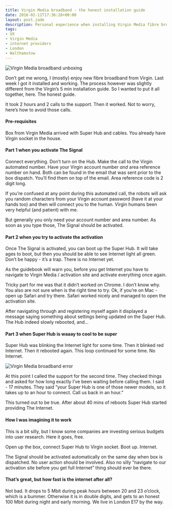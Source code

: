 ```yaml
---
title: Virgin Media broadband - the honest installation guide
date: 2016-02-11T17:36:28+00:00
layout: post.jade
description: Personal experience when installing Virgin Media fibre broadband. With trobleshooting.
tags:
- UX
- Virgin Media
- internet providers
- London
- Walthamstow
---
```


<img src="https://alexsavin.me/photos/2016-02-11-virginmedia.jpg" class="featured" alt="Virgin Media broadband unboxing">

Don’t get me wrong, I (mostly) enjoy new fibre broadband from Virgin. Last week I got it installed and working. The process however was slightly different from the Virgin’s 5 min installation guide. So I wanted to put it all together, here. The honest guide.

It took 2 hours and 2 calls to the support. Then it worked. Not to worry, here’s how to avoid those calls.

#### Pre-requisites

Box from Virgin Media arrived with Super Hub and cables. You already have Virgin socket in the house.

#### Part 1 when you activate The Signal

Connect everything. Don’t turn on the Hub. Make the call to the Virgin automated number. Have your Virgin account number _and_ area reference number on hand. Both can be found in the email that was sent prior to the box dispatch. You’ll find them on top of the email. Area reference code is 2 digit long.

If you’re confused at any point during this automated call, the robots will ask you random characters from your Virgin account password (have it at your hands too) and then will connect you to the human. Virgin humans been very helpful (and patient) with me.

But generally you only need your account number and area number. As soon as you type those, The Signal should be activated.

#### Part 2 when you try to activate the activation

Once The Signal is activated, you can boot up the Super Hub. It will take ages to boot, but then you should be able to see Internet light all green. Don’t be happy - it’s a trap. There is no Internet yet.

As the guidebook will warn you, before you get Internet you have to navigate to Virgin Media / activation site and activate everything once again.

Tricky part for me was that it didn’t worked on Chrome. I don’t know why. You also are not sure when is the right time to try. Ok, if you’re on Mac - open up Safari and try there. Safari worked nicely and managed to open the activation site. 

After navigating through and registering myself again it displayed a message saying something about settings being updated on the Super Hub. The Hub indeed slowly rebooted, and…

#### Part 3 when Super Hub is waaay to cool to be super

Super Hub was blinking the Internet light for some time. Then it blinked red Internet. Then it rebooted again. This loop continued for some time. No Internet.

<img src="https://alexsavin.me/photos/2016-02-11-virginmedia-error.jpg" class="featured" alt="Virgin Media broadband error">

At this point I called the support for the second time. They checked things and asked for how long exactly I’ve been waiting before calling them. I said - 17 minutes. They said “your Super Hub is one of those newer models, so it takes up to an hour to connect. Call us back in an hour.”

This turned out to be true. After about 40 mins of reboots Super Hub started providing The Internet.

#### How I was imagining it to work

This is a bit silly, but I know some companies are investing serious budgets into user research. Here it goes, free.

Open up the box, connect Super Hub to Virgin socket. Boot up. Internet.

The Signal should be activated automatically on the same day when box is dispatched. No user action should be involved. Also no silly “navigate to our activation site before you get full Internet” thing should ever be there.

#### That’s great, but how fast is the internet after all?

Not bad. It drops to 5 Mbit during peak hours between 20 and 23 o’clock, which is a bummer. Otherwise it is in double digits, and gets to an honest 100 Mbit during night and early morning. We live in London E17 by the way.
